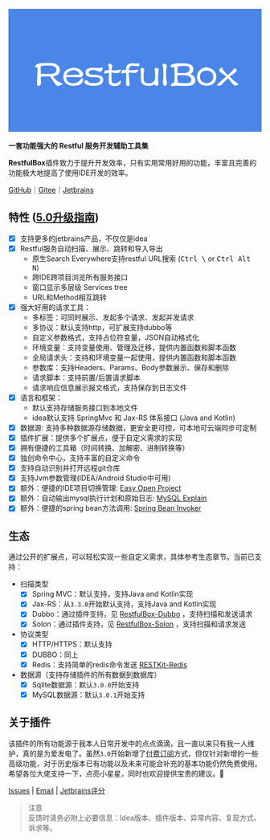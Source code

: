 [![](images/273720423250221.png)](https://github.com/newhoo/RestfulBox)

**一套功能强大的 Restful 服务开发辅助工具集**

**RestfulBox**插件致力于提升开发效率，只有实用常用好用的功能，丰富且完善的功能极大地提高了使用IDE开发的效率。

[GitHub](https://github.com/newhoo/RestfulBox)｜[Gitee](https://gitee.com/newhoo/RestfulBox)｜[Jetbrains](https://plugins.jetbrains.com/plugin/14723-restfulbox)

## 特性 ([5.0升级指南](./5.0升级指南.md))
- [x] 支持更多的jetbrains产品，不仅仅是idea
- [x] Restful服务自动扫描、展示、跳转和导入导出
  - 原生Search Everywhere支持restful URL搜索 (<kbd>Ctrl \\</kbd> or <kbd>Ctrl Alt N</kbd>)
  - 跨IDE跨项目浏览所有服务接口
  - 窗口显示多层级 Services tree
  - URL和Method相互跳转
- [x] 强大好用的请求工具：
  - 多标签：可同时展示、发起多个请求、发起并发请求
  - 多协议：默认支持http，可扩展支持dubbo等
  - 自定义参数格式，支持占位符变量，JSON自动格式化
  - 环境变量：支持变量使用、管理及迁移，提供内置函数和脚本函数
  - 全局请求头：支持和环境变量一起使用，提供内置函数和脚本函数
  - 参数库：支持Headers、Params、Body参数展示、保存和删除
  - 请求脚本：支持前置/后置请求脚本
  - 请求响应信息展示报文格式，支持保存到日志文件
- [x] 语言和框架：
  - 默认支持存储服务接口到本地文件
  - idea默认支持 SpringMvc 和 Jax-RS 体系接口 (Java and Kotlin)
- [x] 数据源: 支持多种数据源存储数据，更安全更可控，可本地可云端同步可定制
- [x] 插件扩展：提供多个扩展点，便于自定义需求的实现
- [X] 拥有便捷的工具箱（时间转换、加解密、进制转换等）
- [X] 独创命令中心，支持丰富的自定义命令
- [X] 支持自动识别并打开远程git仓库
- [X] 支持Jvm参数管理(IDEA/Android Studio中可用)
- [X] 额外：便捷的IDE项目切换管理: <a href="https://github.com/newhoo/easy-open-project">Easy Open Project</a>
- [X] 额外：自动输出mysql执行计划和原始日志: <a href="https://github.com/newhoo/mysql-explain">MySQL Explain</a>
- [X] 额外：便捷的spring bean方法调用: <a href="https://github.com/newhoo/bean-invoker">Spring Bean Invoker</a>

## 生态

通过公开的扩展点，可以轻松实现一些自定义需求，具体参考生态章节。当前已支持：
- 扫描类型
  - [x] Spring MVC：默认支持，支持Java and Kotlin实现
  - [x] Jax-RS：从`3.3.0`开始默认支持，支持Java and Kotlin实现
  - [x] Dubbo：通过插件支持，见 [RestfulBox-Dubbo](https://github.com/newhoo/RestfulBox-Dubbo) ，支持扫描和发送请求
  - [x] Solon：通过插件支持，见 [RestfulBox-Solon](https://github.com/newhoo/RestfulBox-Solon) ，支持扫描和请求发送
- 协议类型
  - [x] HTTP/HTTPS：默认支持
  - [x] DUBBO：同上
  - [x] Redis：支持简单的redis命令发送 [RESTKit-Redis](https://github.com/newhoo/RESTKit-Redis)
- 数据源（支持存储插件的所有数据到数据库）
  - [x] Sqlite数据源：默认`3.0.0`开始支持
  - [x] MySQL数据源：默认`3.0.1`开始支持

## 关于插件
该插件的所有功能源于我本人日常开发中的点点滴滴，且一直以来只有我一人维护，真的是为爱发电了。虽然`3.0`开始新增了[付费订阅](./订阅.md)方式，但仅针对新增的一些高级功能，对于历史版本已有功能以及未来可能会补充的基本功能仍然免费使用。希望各位大佬支持一下，点亮小星星，同时也欢迎提供宝贵的建议。:star2:

[Issues](https://github.com/newhoo/RestfulBox/issues) | [Email](mailto:huzunrong@foxmail.com) | [Jetbrains评分](https://plugins.jetbrains.com/plugin/14723-restfulbox/reviews)

> 注意  
> 反馈时请务必附上必要信息：Idea版本、插件版本、异常内容、复现方式、诉求等。
